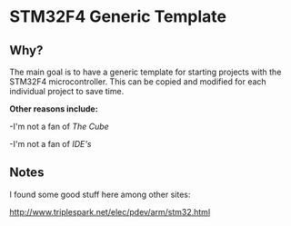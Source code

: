 STM32F4 Generic Template
==============

Why?
--------------

The main goal is to have a generic template for starting projects with the
STM32F4 microcontroller.  This can be copied and modified for each individual
project to save time.

**Other reasons include:**

-I'm not a fan of *The Cube*

-I'm not a fan of *IDE's*

Notes
--------------

I found some good stuff here among other sites:

http://www.triplespark.net/elec/pdev/arm/stm32.html